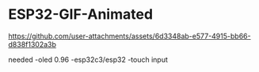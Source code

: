 # ESP32-GIF-Animated
https://github.com/user-attachments/assets/6d3348ab-e577-4915-bb66-d838f1302a3b

needed
-oled 0.96
-esp32c3/esp32
-touch input

